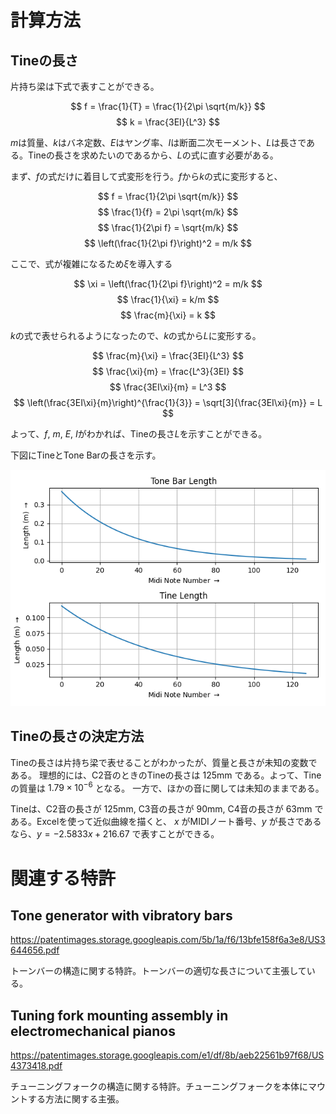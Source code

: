 # 計算方法

## Tineの長さ

片持ち梁は下式で表すことができる。

$$
f = \frac{1}{T} = \frac{1}{2\pi \sqrt{m/k}}
$$
$$
k = \frac{3EI}{L^3}
$$

$m$は質量、$k$はバネ定数、$E$はヤング率、$I$は断面二次モーメント、$L$は長さである。Tineの長さを求めたいのであるから、$L$の式に直す必要がある。

まず、$f$の式だけに着目して式変形を行う。$f$から$k$の式に変形すると、

$$
f = \frac{1}{2\pi \sqrt{m/k}}
$$
$$
\frac{1}{f} = 2\pi \sqrt{m/k}
$$
$$
\frac{1}{2\pi f} = \sqrt{m/k}
$$
$$
\left(\frac{1}{2\pi f}\right)^2 = m/k
$$

ここで、式が複雑になるため$\xi$を導入する

$$
\xi = \left(\frac{1}{2\pi f}\right)^2 = m/k
$$
$$
\frac{1}{\xi} = k/m
$$
$$
\frac{m}{\xi} = k
$$

$k$の式で表せられるようになったので、$k$の式から$L$に変形する。

$$
\frac{m}{\xi} = \frac{3EI}{L^3}
$$
$$
\frac{\xi}{m} = \frac{L^3}{3EI}
$$
$$
\frac{3EI\xi}{m} = L^3
$$
$$
\left(\frac{3EI\xi}{m}\right)^{\frac{1}{3}} = \sqrt[3]{\frac{3EI\xi}{m}} = L
$$

よって、$f$, $m$, $E$, $I$がわかれば、Tineの長さ$L$を示すことができる。

下図にTineとTone Barの長さを示す。

![ToneBarとTineの長さ](./docs/Figure_1.png)

## Tineの長さの決定方法

Tineの長さは片持ち梁で表せることがわかったが、質量と長さが未知の変数である。
理想的には、C2音のときのTineの長さは $125 \text{mm}$ である。よって、Tineの質量は $1.79 \times 10^{-6}$ となる。
一方で、ほかの音に関しては未知のままである。

Tineは、C2音の長さが $125 \text{mm}$, C3音の長さが $90 \text{mm}$, C4音の長さが $63 \text{mm}$ である。Excelを使って近似曲線を描くと、 $x$ がMIDIノート番号、$y$ が長さであるなら、$y = -2.5833x + 216.67$ で表すことができる。

# 関連する特許

## Tone generator with vibratory bars

https://patentimages.storage.googleapis.com/5b/1a/f6/13bfe158f6a3e8/US3644656.pdf

トーンバーの構造に関する特許。トーンバーの適切な長さについて主張している。

## Tuning fork mounting assembly in electromechanical pianos

https://patentimages.storage.googleapis.com/e1/df/8b/aeb22561b97f68/US4373418.pdf

チューニングフォークの構造に関する特許。チューニングフォークを本体にマウントする方法に関する主張。
